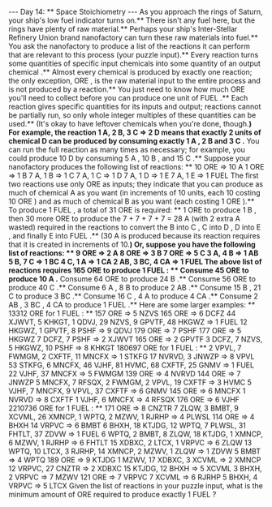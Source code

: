 --- Day 14: ** Space Stoichiometry ---
As you approach the rings of Saturn, your ship's
low fuel
indicator turns on.**  There isn't any fuel here, but the rings have plenty of raw material.**  Perhaps your ship's
Inter-Stellar Refinery Union
brand
nanofactory
can turn these raw materials into fuel.**
You ask the nanofactory to produce a list of the
reactions
it can perform that are relevant to this process (your puzzle input).** Every reaction turns some quantities of specific
input chemicals
into some quantity of an
output chemical
.** Almost every
chemical
is produced by exactly one reaction; the only exception,
ORE
, is the raw material input to the entire process and is not produced by a reaction.**
You just need to know how much
ORE
you'll need to collect before you can produce one unit of
FUEL
.**
Each reaction gives specific quantities for its inputs and output; reactions cannot be partially run, so only whole integer multiples of these quantities can be used.**  (It's okay to have leftover chemicals when you're done, though.**) For example, the reaction
1 A, 2 B, 3 C => 2 D
means that exactly 2 units of chemical
D
can be produced by consuming exactly 1
A
, 2
B
and 3
C
.**  You can run the full reaction as many times as necessary; for example, you could produce 10
D
by consuming 5
A
, 10
B
, and 15
C
.**
Suppose your nanofactory produces the following list of reactions: **
10 ORE => 10 A
1 ORE => 1 B
7 A, 1 B => 1 C
7 A, 1 C => 1 D
7 A, 1 D => 1 E
7 A, 1 E => 1 FUEL
The first two reactions use only
ORE
as inputs; they indicate that you can produce as much of chemical
A
as you want (in increments of 10 units, each 10 costing 10
ORE
) and as much of chemical
B
as you want (each costing 1
ORE
).**  To produce 1
FUEL
, a total of
31
ORE
is required: ** 1
ORE
to produce 1
B
, then 30 more
ORE
to produce the 7 + 7 + 7 + 7 = 28
A
(with 2 extra
A
wasted) required in the reactions to convert the
B
into
C
,
C
into
D
,
D
into
E
, and finally
E
into
FUEL
.** (30
A
is produced because its reaction requires that it is created in increments of 10.**)
Or, suppose you have the following list of reactions: **
9 ORE => 2 A
8 ORE => 3 B
7 ORE => 5 C
3 A, 4 B => 1 AB
5 B, 7 C => 1 BC
4 C, 1 A => 1 CA
2 AB, 3 BC, 4 CA => 1 FUEL
The above list of reactions requires
165
ORE
to produce 1
FUEL
: **
Consume 45
ORE
to produce 10
A
.**
Consume 64
ORE
to produce 24
B
.**
Consume 56
ORE
to produce 40
C
.**
Consume 6
A
, 8
B
to produce 2
AB
.**
Consume 15
B
, 21
C
to produce 3
BC
.**
Consume 16
C
, 4
A
to produce 4
CA
.**
Consume 2
AB
, 3
BC
, 4
CA
to produce 1
FUEL
.**
Here are some larger examples: **
13312
ORE
for 1
FUEL
: **
157 ORE => 5 NZVS
165 ORE => 6 DCFZ
44 XJWVT, 5 KHKGT, 1 QDVJ, 29 NZVS, 9 GPVTF, 48 HKGWZ => 1 FUEL
12 HKGWZ, 1 GPVTF, 8 PSHF => 9 QDVJ
179 ORE => 7 PSHF
177 ORE => 5 HKGWZ
7 DCFZ, 7 PSHF => 2 XJWVT
165 ORE => 2 GPVTF
3 DCFZ, 7 NZVS, 5 HKGWZ, 10 PSHF => 8 KHKGT
180697
ORE
for 1
FUEL
: **
2 VPVL, 7 FWMGM, 2 CXFTF, 11 MNCFX => 1 STKFG
17 NVRVD, 3 JNWZP => 8 VPVL
53 STKFG, 6 MNCFX, 46 VJHF, 81 HVMC, 68 CXFTF, 25 GNMV => 1 FUEL
22 VJHF, 37 MNCFX => 5 FWMGM
139 ORE => 4 NVRVD
144 ORE => 7 JNWZP
5 MNCFX, 7 RFSQX, 2 FWMGM, 2 VPVL, 19 CXFTF => 3 HVMC
5 VJHF, 7 MNCFX, 9 VPVL, 37 CXFTF => 6 GNMV
145 ORE => 6 MNCFX
1 NVRVD => 8 CXFTF
1 VJHF, 6 MNCFX => 4 RFSQX
176 ORE => 6 VJHF
2210736
ORE
for 1
FUEL
: **
171 ORE => 8 CNZTR
7 ZLQW, 3 BMBT, 9 XCVML, 26 XMNCP, 1 WPTQ, 2 MZWV, 1 RJRHP => 4 PLWSL
114 ORE => 4 BHXH
14 VRPVC => 6 BMBT
6 BHXH, 18 KTJDG, 12 WPTQ, 7 PLWSL, 31 FHTLT, 37 ZDVW => 1 FUEL
6 WPTQ, 2 BMBT, 8 ZLQW, 18 KTJDG, 1 XMNCP, 6 MZWV, 1 RJRHP => 6 FHTLT
15 XDBXC, 2 LTCX, 1 VRPVC => 6 ZLQW
13 WPTQ, 10 LTCX, 3 RJRHP, 14 XMNCP, 2 MZWV, 1 ZLQW => 1 ZDVW
5 BMBT => 4 WPTQ
189 ORE => 9 KTJDG
1 MZWV, 17 XDBXC, 3 XCVML => 2 XMNCP
12 VRPVC, 27 CNZTR => 2 XDBXC
15 KTJDG, 12 BHXH => 5 XCVML
3 BHXH, 2 VRPVC => 7 MZWV
121 ORE => 7 VRPVC
7 XCVML => 6 RJRHP
5 BHXH, 4 VRPVC => 5 LTCX
Given the list of reactions in your puzzle input,
what is the minimum amount of
ORE
required to produce exactly 1
FUEL
?